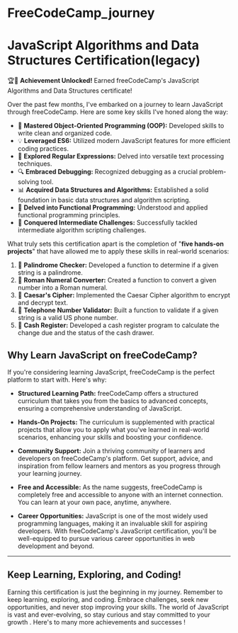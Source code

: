 # FreeCodeCamp_journey
# JavaScript Algorithms and Data Structures Certification(legacy)

🏆🚀 **Achievement Unlocked!** Earned freeCodeCamp's JavaScript Algorithms and Data Structures certificate!

Over the past few months, I've embarked on a journey to learn JavaScript through freeCodeCamp. Here are some key skills I've honed along the way:

- 🌟 **Mastered Object-Oriented Programming (OOP):** Developed skills to write clean and organized code.
- 💡 **Leveraged ES6:** Utilized modern JavaScript features for more efficient coding practices.
- 🧩 **Explored Regular Expressions:** Delved into versatile text processing techniques.
- 🔍 **Embraced Debugging:** Recognized debugging as a crucial problem-solving tool.
- 📊 **Acquired Data Structures and Algorithms:** Established a solid foundation in basic data structures and algorithm scripting.
- 🚀 **Delved into Functional Programming:** Understood and applied functional programming principles.
- 💪 **Conquered Intermediate Challenges:** Successfully tackled intermediate algorithm scripting challenges.

What truly sets this certification apart is the completion of "**five hands-on projects**" that have allowed me to apply these skills in real-world scenarios:

1. 🔹 **Palindrome Checker:** Developed a function to determine if a given string is a palindrome.
2. 🔹 **Roman Numeral Converter:** Created a function to convert a given number into a Roman numeral.
3. 🔹 **Caesar's Cipher:** Implemented the Caesar Cipher algorithm to encrypt and decrypt text.
4. 🔹 **Telephone Number Validator:** Built a function to validate if a given string is a valid US phone number.
5. 🔹 **Cash Register:** Developed a cash register program to calculate the change due and the status of the cash drawer.

## Why Learn JavaScript on freeCodeCamp?

If you're considering learning JavaScript, freeCodeCamp is the perfect platform to start with. Here's why:

- **Structured Learning Path:** freeCodeCamp offers a structured curriculum that takes you from the basics to advanced concepts, ensuring a comprehensive understanding of JavaScript.

- **Hands-On Projects:** The curriculum is supplemented with practical projects that allow you to apply what you've learned in real-world scenarios, enhancing your skills and boosting your confidence.

- **Community Support:** Join a thriving community of learners and developers on freeCodeCamp's platform. Get support, advice, and inspiration from fellow learners and mentors as you progress through your learning journey.

- **Free and Accessible:** As the name suggests, freeCodeCamp is completely free and accessible to anyone with an internet connection. You can learn at your own pace, anytime, anywhere.

- **Career Opportunities:** JavaScript is one of the most widely used programming languages, making it an invaluable skill for aspiring developers. With freeCodeCamp's JavaScript certification, you'll be well-equipped to pursue various career opportunities in web development and beyond.

---

## Keep Learning, Exploring, and Coding!

Earning this certification is just the beginning in my journey. Remember to keep learning, exploring, and coding. Embrace challenges, seek new opportunities, and never stop improving your skills. The world of JavaScript is vast and ever-evolving, so stay curious and stay committed to your growth .
Here's to many more achievements and successes !
